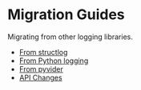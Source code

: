 # Migration Guides

Migrating from other logging libraries.

- [From structlog](from-structlog.md)
- [From Python logging](from-logging.md)
- [From pyvider](from-pyvider.md)
- [API Changes](api-changes.md)
